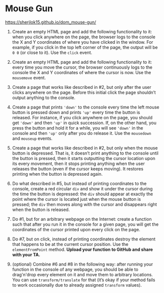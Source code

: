 # Mouse Gun
https://sherjlok15.github.io/dom_mouse-gun/

1) Create an empty HTML page and add the following functionality to it: when you click anywhere on the page, the browser logs to the console the X and Y coordinates of where you have clicked in the window. For example, if you click in the top left corner of the page, the output will be `0 0` (or close to it). Use the `click` event.

2) Create an empty HTML page and add the following functionality to it: every time you move the cursor, the browser continuously logs to the console the X and Y coordinates of where the cursor is now. Use the `mousemove` event.

3) Create a page that works like described in #2, but only after the user clicks anywhere on the page. Before this initial click the page shouldn’t output anything to the console.

4) Create a page that prints `'down'` to the console every time the left mouse button is pressed down and prints `'up'` every time the button is released. For instance, if you click anywhere on the page, you should get `'down'` and then `'up'` in quick succession. If, on the other hand, you press the button and hold it for a while, you will see `'down'` in the console and then `'up'` only after you do release it. Use the `mousedown` and `mouseup` events.

5) Create a page that works like described in #2, but only when the mouse button is depressed. That is, it doesn’t print anything to the console until the button is pressed, then it starts outputting the cursor location upon its every movement, then it stops printing anything when the user releases the button (even if the cursor keeps moving). It restores printing when the button is depressed again.

6) Do what described in #5, but instead of printing coordinates to the console, create a red circular `div` and show it under the cursor during the time the button is depressed: the `div` should appear at exactly the point where the cursor is located just when the mouse button is pressed; the `div` then moves along with the cursor and disappears right when the button is released.

7) Do #1, but for an arbitrary webpage on the Internet: create a function such that after you run it in the console for a given page, you will get the coordinates of the cursor printed upon every click on the page.

8) Do #7, but on click, instead of printing coordinates destroy the element that happens to be at the current cursor position. Use the `elementFromPoint` method. **Upload your function to GitHub and share with your TA.**

9) (optional) Combine #6 and #8 in the following way: after running your function in the console of any webpage, you should be able to drag'n'drop every element on it and move them to arbitrary locations. You can use `transform/translate` for that (it’s okay if your method fails to work occasionally due to already assigned `transform` values).
